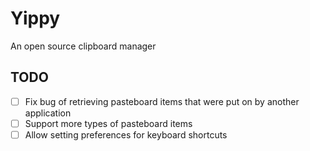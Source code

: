 # Yippy
An open source clipboard manager

## TODO
- [ ] Fix bug of retrieving pasteboard items that were put on by another application
- [ ] Support more types of pasteboard items
- [ ] Allow setting preferences for keyboard shortcuts
